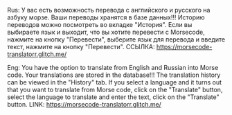 Rus: У вас есть возможность перевода с английского и русского на азбуку морзе. Ваши переводы хранятся в базе данных!!!
    Историю переводов можно посмотреть во вкладке "История".
Если вы выбираете язык и выходит, что вы хотите перевести с Morsecode, нажмите на кнопку "Перевести", выберите язык для перевода
и введите текст, нажмите на кнопку "Перевести".
ССЫЛКА: https://morsecode-translatorr.glitch.me/

Eng: You have the option to translate from English and Russian into Morse code. Your translations are stored in the database!!!
The translation history can be viewed in the "History" tab.
If you select a language and it turns out that you want to translate from Morse code, click on the "Translate" button, select the language to translate
and enter the text, click on the "Translate" button.
LINK: https://morsecode-translatorr.glitch.me/
